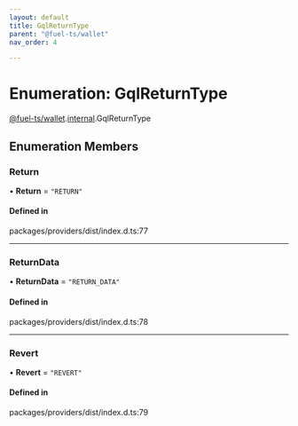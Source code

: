 ```yaml
---
layout: default
title: GqlReturnType
parent: "@fuel-ts/wallet"
nav_order: 4

---
```


# Enumeration: GqlReturnType

[@fuel-ts/wallet](../index.md).[internal](../namespaces/internal.md).GqlReturnType

## Enumeration Members

### Return

• **Return** = ``"RETURN"``

#### Defined in

packages/providers/dist/index.d.ts:77

___

### ReturnData

• **ReturnData** = ``"RETURN_DATA"``

#### Defined in

packages/providers/dist/index.d.ts:78

___

### Revert

• **Revert** = ``"REVERT"``

#### Defined in

packages/providers/dist/index.d.ts:79
